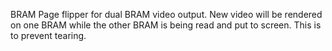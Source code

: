 BRAM Page flipper for dual BRAM video output.
New video will be rendered on one BRAM while the other BRAM is being read and put to screen.
This is to prevent tearing.